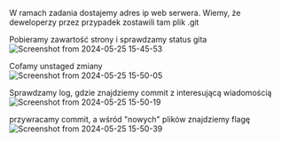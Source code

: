 W ramach zadania dostajemy adres ip web serwera. Wiemy, że deweloperzy przez przypadek zostawili tam plik .git  

Pobieramy zawartość strony i sprawdzamy status gita  
![Screenshot from 2024-05-25 15-45-53](https://github.com/s24306/Cyberskiller/assets/91730770/36df586d-41b5-4e21-be94-5658e1e0032f)


Cofamy unstaged zmiany  
![Screenshot from 2024-05-25 15-50-05](https://github.com/s24306/Cyberskiller/assets/91730770/16c2f670-fd1e-4e00-8751-340ad10e036d)

Sprawdzamy log, gdzie znajdziemy commit z interesującą wiadomością  
![Screenshot from 2024-05-25 15-50-19](https://github.com/s24306/Cyberskiller/assets/91730770/f82ab528-33c2-4175-b78e-07608064e50d)

przywracamy commit, a wśród "nowych" plików znajdziemy flagę  
![Screenshot from 2024-05-25 15-50-39](https://github.com/s24306/Cyberskiller/assets/91730770/b28551eb-521f-4204-bc15-4aa58f35c235)
